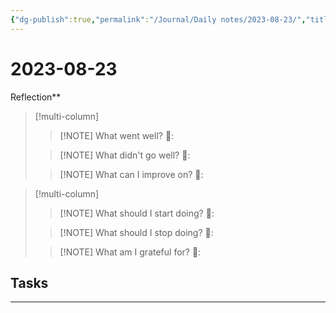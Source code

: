 ```yaml
---
{"dg-publish":true,"permalink":"/Journal/Daily notes/2023-08-23/","title":"2023-08-23","tags":["NoteType/Daily"],"created":"2023-08-22T11:45:05.103-05:00","updated":"2023-09-09T18:22:41.927-05:00"}
---
```



# 2023-08-23

Reflection**

> [!multi-column]
> 
> > [!NOTE] What went well?
> > 💭: 
> 
> > [!NOTE] What didn't go well?
> > 💭:
> 
> > [!NOTE] What can I improve on?
> > 💭:
> 

> [!multi-column]
> 
> > [!NOTE] What should I start doing?
> > 💭:
> 
> > [!NOTE] What should I stop doing?
> > 💭:
> 
> > [!NOTE] What am I grateful for?
> > 💭:
> 

## Tasks

- - - 
